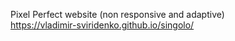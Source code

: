 Pixel Perfect website (non responsive and adaptive)  
https://vladimir-sviridenko.github.io/singolo/
